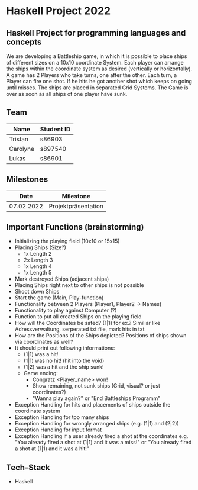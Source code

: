 # Haskell Project 2022

## Haskell Project for programming languages ​​and concepts
We are developing a Battleship game, in which it is possible to place ships of different sizes on a 10x10 coordinate System.
Each player can arrange the ships within the coordinate system as desired (vertically or horizontally).
A game has 2 Players who take turns, one after the other. Each turn, a Player can fire one shot. 
If he hits he got another shot which keeps on going until misses. The ships are placed in separated Grid Systems.
The Game is over as soon as all ships of one player have sunk.



## Team

| Name                | Student ID |
| ------------------- | ---------- |
| Tristan	          | s86903     |
| Carolyne            | s897540	   |
| Lukas		          | s86901	   |


## Milestones

| Date       | Milestone                             |
| ---------- | ------------------------------------- |
| 07.02.2022 | Projektpräsentation                   |


## Important Functions (brainstorming)
* Initializing the playing field (10x10 or 15x15)
* Placing Ships (Size?)
    * 1x Length 2
    * 2x Length 3
    * 1x Length 4
    * 1x Length 5
* Mark destroyed Ships (adjacent ships)
* Placing Ships right next to other ships is not possible
* Shoot down Ships
* Start the game (Main, Play-function)
* Functionality between 2 Players (Player1, Player2 &#8594; Names)
* Functionality to play against Computer (?)
* Function to put all created Ships on the playing field
* How will the Coordinates be safed? (1|1) for ex.? Similiar like Adressverwaltung, serperated txt file, mark hits in txt
* How are the Positions of the Ships depicted? Positions of ships shown via coordinates as well?
* It should print out following informations:
    * (1|1) was a hit!
    * (1|1) was no hit! (hit into the void)
    * (1|2) was a hit and the ship sunk!
    * Game ending:
        * Congratz <Player_name> won!
        * Show remaining, not sunk ships (Grid, visual? or just coordinates?)
        * "Wanna play again?" or "End Battleships Programm"
* Exception Handling for hits and placements of ships outside the coordinate system
* Exception Handling for too many ships
* Exception Handling for wrongly arranged ships (e.g. (1|1) and (2|2))
* Exception Handling for input format
* Exception Handling if a user already fired a shot at the coordinates e.g. "You already fired a shot at (1|1) and it was a miss!" or "You already fired a shot at (1|1) and it was a hit!"

## Tech-Stack

* Haskell